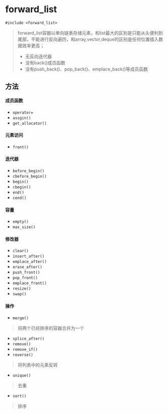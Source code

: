 # forward_list
`#include <forward_list>`
> forward_list容器以单向链表存储元素，和list最大的区别是只能从头便利到尾部，不能进行反向遍历，和array,vector,deque的区别是任何位置插入数据效率更高；
> - 无反向迭代器
> - 没有back()成员函数
> - 没有push_back()、pop_back()、emplace_back()等成员函数

## 方法
#### 成员函数
- `operator=`
- `assgin()`
- `get_allocator()`

#### 元素访问
- `front()`

#### 迭代器
- `before_begin()`
- `cbefore_begin()`
- `begin()`
- `cbegin()`
- `end()`
- `cend()`

#### 容量
- `empty()`
- `max_size()`

#### 修改器
- `clear()`
- `insert_after()`
- `emplace_after()`
- `erase_after()`
- `push_front()`
- `pop_front()`
- `emplace_front()`
- `resize()`
- `swap()`

#### 操作
- `merge()`
> 将两个已经排序的容器合并为一个
- `splice_after()`
- `remove()`
- `remove_if()`
- `reverse()`
> 将列表中的元素反转
- `unique()`
> 去重
- `sort()`
> 排序
